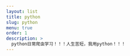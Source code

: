 ```yaml
---
layout: list
title: python
slug: python
menu: true
order: 1
description: >
  python日常爬虫学习！！！人生苦短，我用python！！！
---
```

